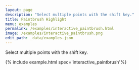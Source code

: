 ```yaml
---
layout: page
description: "Select multiple points with the shift key."
title: Paintbrush Highlight
menu: examples
permalink: /examples/interactive_paintbrush.html
image: /examples/interactive_paintbrush.png
edit_path: _data/examples.json
---
```


Select multiple points with the shift key.

{% include example.html spec='interactive_paintbrush'%}
